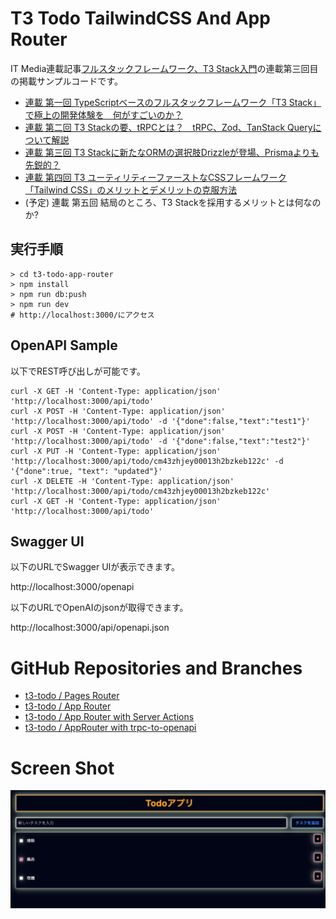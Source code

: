 
# T3 Todo TailwindCSS And App Router

IT Media連載記事[フルスタックフレームワーク、T3 Stack入門](https://atmarkit.itmedia.co.jp/ait/series/34783/)の連載第三回目の掲載サンプルコードです。

- [連載 第一回 TypeScriptベースのフルスタックフレームワーク「T3 Stack」で極上の開発体験を　何がすごいのか？](https://atmarkit.itmedia.co.jp/ait/articles/2304/28/news207.html)
- [連載 第二回 T3 Stackの要、tRPCとは？　tRPC、Zod、TanStack Queryについて解説](https://atmarkit.itmedia.co.jp/ait/articles/2307/03/news012.html)
- [連載 第三回 T3 Stackに新たなORMの選択肢Drizzleが登場、Prismaよりも先鋭的？](https://atmarkit.itmedia.co.jp/ait/articles/2312/07/news007.html)
- [連載 第四回 T3 ユーティリティーファーストなCSSフレームワーク「Tailwind CSS」のメリットとデメリットの克服方法](https://atmarkit.itmedia.co.jp/ait/articles/2312/07/news011.html)
- (予定) 連載 第五回 結局のところ、T3 Stackを採用するメリットとは何なのか?

## 実行手順

```
> cd t3-todo-app-router
> npm install
> npm run db:push
> npm run dev
# http://localhost:3000/にアクセス

```

## OpenAPI Sample

以下でREST呼び出しが可能です。

```
curl -X GET -H 'Content-Type: application/json' 'http://localhost:3000/api/todo'
curl -X POST -H 'Content-Type: application/json' 'http://localhost:3000/api/todo' -d '{"done":false,"text":"test1"}'
curl -X POST -H 'Content-Type: application/json' 'http://localhost:3000/api/todo' -d '{"done":false,"text":"test2"}'
curl -X PUT -H 'Content-Type: application/json' 'http://localhost:3000/api/todo/cm43zhjey00013h2bzkeb122c' -d '{"done":true, "text": "updated"}'
curl -X DELETE -H 'Content-Type: application/json' 'http://localhost:3000/api/todo/cm43zhjey00013h2bzkeb122c'
curl -X GET -H 'Content-Type: application/json' 'http://localhost:3000/api/todo'
```

##  Swagger UI

以下のURLでSwagger UIが表示できます。

http://localhost:3000/openapi

以下のURLでOpenAIのjsonが取得できます。

http://localhost:3000/api/openapi.json


# GitHub Repositories and Branches

- [t3-todo / Pages Router](https://github.com/uehaj/t3-todo)
- [t3-todo / App Router](https://github.com/uehaj/t3-todo-app-router)
- [t3-todo / App Router with Server Actions](https://github.com/uehaj/t3-todo-app-router/tree/server_actions)
- [t3-todo / AppRouter with trpc-to-openapi](https://github.com/uehaj/t3-todo-app-router/tree/trpc-to-openapi)

# Screen Shot

![screenshot](doc/images/todo.png)
